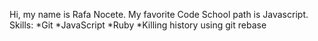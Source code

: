 Hi, my name is Rafa Nocete.
My favorite Code School path is Javascript.
Skills:
*Git
*JavaScript
*Ruby
*Killing history using git rebase